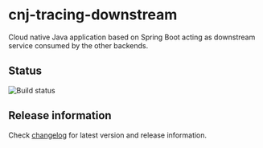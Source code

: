 # cnj-tracing-downstream

Cloud native Java application based on Spring Boot acting as downstream service consumed by the other backends.

## Status

![Build status](https://codebuild.eu-west-1.amazonaws.com/badges?uuid=eyJlbmNyeXB0ZWREYXRhIjoiQnp1OFJGRU52dWlaTDU5ZE5URWhDZ012TktOekFZV2VLazZYQUQrWklnNzZNZkNETXQvTnBxRHc2TE1BcmhnSk1aNmlxSGpxdkpUeUUrOWEvUXkwbnVvPSIsIml2UGFyYW1ldGVyU3BlYyI6ImVPNC9SSGFXbkh4SFkzcXAiLCJtYXRlcmlhbFNldFNlcmlhbCI6MX0%3D&branch=main)

## Release information

Check [changelog](changelog.md) for latest version and release information.
